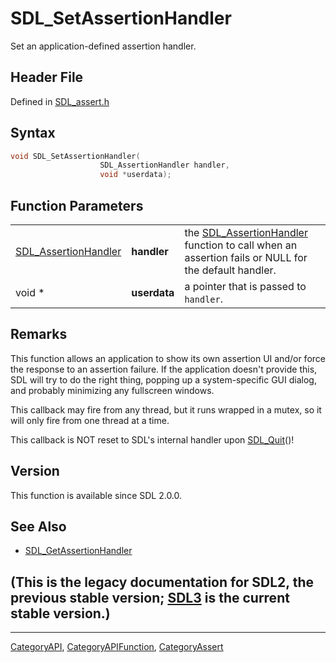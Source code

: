 # SDL_SetAssertionHandler

Set an application-defined assertion handler.

## Header File

Defined in [SDL_assert.h](https://github.com/libsdl-org/SDL/blob/SDL2/include/SDL_assert.h)

## Syntax

```c
void SDL_SetAssertionHandler(
                    SDL_AssertionHandler handler,
                    void *userdata);
```

## Function Parameters

|                                              |              |                                                                                                                            |
| -------------------------------------------- | ------------ | -------------------------------------------------------------------------------------------------------------------------- |
| [SDL_AssertionHandler](SDL_AssertionHandler) | **handler**  | the [SDL_AssertionHandler](SDL_AssertionHandler) function to call when an assertion fails or NULL for the default handler. |
| void *                                       | **userdata** | a pointer that is passed to `handler`.                                                                                     |

## Remarks

This function allows an application to show its own assertion UI and/or
force the response to an assertion failure. If the application doesn't
provide this, SDL will try to do the right thing, popping up a
system-specific GUI dialog, and probably minimizing any fullscreen windows.

This callback may fire from any thread, but it runs wrapped in a mutex, so
it will only fire from one thread at a time.

This callback is NOT reset to SDL's internal handler upon
[SDL_Quit](SDL_Quit)()!

## Version

This function is available since SDL 2.0.0.

## See Also

- [SDL_GetAssertionHandler](SDL_GetAssertionHandler)


## (This is the legacy documentation for SDL2, the previous stable version; [SDL3](https://wiki.libsdl.org/SDL3/) is the current stable version.)



----
[CategoryAPI](CategoryAPI), [CategoryAPIFunction](CategoryAPIFunction), [CategoryAssert](CategoryAssert)

